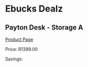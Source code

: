 
# Ebucks Dealz
## Payton Desk - Storage A
[Product Page](https://www.ebucks.com/web/shop/productSelected.do?prodId=1144876110&catId=1130195724)

Price: R1399.00

Savings: 


	